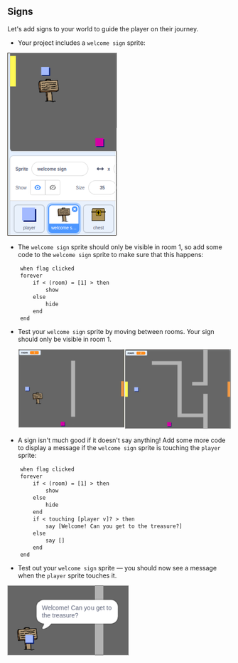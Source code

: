 ## Signs

Let's add signs to your world to guide the player on their journey.

+ Your project includes a `welcome sign` sprite:

![screenshot](images/world-sign.png)

+ The `welcome sign` sprite should only be visible in room 1, so add some code to the `welcome sign` sprite to make sure that this happens:

```blocks
	when flag clicked
	forever
		if < (room) = [1] > then
			show
		else
			hide
		end
	end
```

+ Test your `welcome sign` sprite by moving between rooms. Your sign should only be visible in room 1.

	![screenshot](images/world-sign-test.png)

+ A sign isn't much good if it doesn't say anything! Add some more code to display a message if the `welcome sign` sprite is touching the `player` sprite:

```blocks
	when flag clicked
	forever
		if < (room) = [1] > then
			show
		else
			hide
		end
        if < touching [player v]? > then
            say [Welcome! Can you get to the treasure?]
        else
            say []
        end
	end
```

+ Test out your `welcome sign` sprite — you should now see a message when the `player` sprite touches it.

![screenshot](images/world-sign-test2.png)

